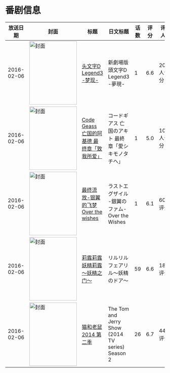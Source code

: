 # 番剧信息

|放送日期|封面|标题|日文标题|话数|评分|评分人数|
|---|---|---|---|---|---|---|
|2016-02-06|<img src="//lain.bgm.tv/pic/cover/c/94/06/111761_2Igfq.jpg" alt="封面" style="width:150px;height:200px;object-fit:cover;">|[头文字D Legend3 -梦现-](https://bangumi.tv/subject/111761)|新劇場版 頭文字D Legend3 -夢現-|1|6.6|206人评分|
|2016-02-06|<img src="//lain.bgm.tv/pic/cover/c/41/4c/132580_7ttC4.jpg" alt="封面" style="width:150px;height:200px;object-fit:cover;">|[Code Geass 亡国的阿基德 最终章「致我所爱」](https://bangumi.tv/subject/132580)|コードギアス 亡国のアキト 最終章「愛シキモノタチヘ」|1|5.0|1010人评分|
|2016-02-06|<img src="//lain.bgm.tv/pic/cover/c/b0/09/148846_xVIL5.jpg" alt="封面" style="width:150px;height:200px;object-fit:cover;">|[最终流放-银翼的飞梦 Over the wishes](https://bangumi.tv/subject/148846)|ラストエグザイル -銀翼のファム- Over the Wishes|1|6.1|60人评分|
|2016-02-06|<img src="//lain.bgm.tv/pic/cover/c/86/55/162663_MI7jC.jpg" alt="封面" style="width:150px;height:200px;object-fit:cover;">|[莉露莉露妖精莉露～妖精之门～](https://bangumi.tv/subject/162663)|リルリルフェアリル～妖精のドア～|59|6.6|18人评分|
|2016-02-06|<img src="//lain.bgm.tv/pic/cover/c/f6/1e/169850_1VA8g.jpg" alt="封面" style="width:150px;height:200px;object-fit:cover;">|[猫和老鼠2014 第二季](https://bangumi.tv/subject/169850)|The Tom and Jerry Show (2014 TV series) Season 2|26|6.7|44人评分|

